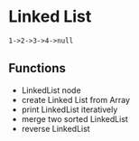 # Linked List

```
1->2->3->4->null
```


## Functions 
- LinkedList node
- create Linked List from Array<number>
- print LinkedList iteratively
- merge two sorted LinkedList
- reverse LinkedList
